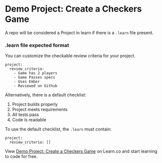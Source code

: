 # Demo Project: Create a Checkers Game

A repo will be considered a Project in learn if there is a `.learn` file present.

### .learn file expected format

You can customize the checkable review criteria for your project.

```
project:
  review_criteria:
    - Game has 2 players
    - Game Passes specs
    - Uses Ember
    - Reviewed on Github
```

Alternatively, there is a default checklist:

1. Project builds properly
2. Project meets requirements
3. All tests pass
4. Code is readable

To use the default checklist, the `.learn` must contain:

```
project:
  review_criteria: []
```

<p data-visibility='hidden'>View <a href='https://learn.co/lessons/demo-test-project' title='Demo Project: Create a Checkers Game'>Demo Project: Create a Checkers Game</a> on Learn.co and start learning to code for free.</p>
